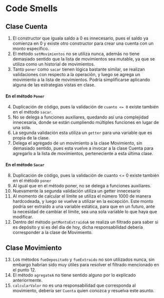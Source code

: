 
# Code Smells

## Clase Cuenta
1. El constructor que iguala saldo a 0 es innecesario, pues el saldo ya comienza en   0 y existe otro constructor para crear una cuenta con un monto específico.
2. El método `setMovimientos` no se utiliza nunca, además no tiene demasiado sentido que la lista de movimientos sea mutable, ya que se utiliza como un historial de movimientos.
3. Tanto `poner` como `sacar` tienen lógica bastante similar, se realizan validaciones con respecto a la operación, y luego se agrega un movimiento a la lista de movimientos. Podría simplificarse aplicando alguna de las estrategias vistas en clase.
#### En el método `Poner`
4. Duplicación de código, pues la validación de `cuanto <= 0` existe también en el método `sacar`.
5. No se delega a funciones auxiliares, quedando así una complejidad innecesaria, donde se están cumpliendo múltiples funciones en lugar de una sola.
6. La segunda validación esta utiliza un `getter` para una variable que es propia de la clase.
7. Delega el agregado de un movimiento a la clase Movimiento, sin demasiado sentido, pues esta vuelve a invocar a la clase Cuenta para agregarlo a la lista de movimientos, perteneciente a esta última clase.

#### En el método `Sacar`
8. Duplicación de código, pues la validación de cuanto <= 0 existe también en el método `poner`
9. Al igual que en el método poner, no se delega a funciones auxiliares.
10. Nuevamente la segunda validación utiliza un getter innecesario
11. Al momento de calcular el límite se utiliza el número 1000 de manera hardcodeada, y luego se vuelve a utilizar en la   excepción. Este monto podría ser extraído a una variable estática, para que en un futuro, ante la necesidad de cambiar el límite, sea una sola variable lo que haya que modificar.
12. Dentro del método `getMontoExtraidoA` se realiza un filtrado para saber si es depósito y si es del dia de hoy, dicha responsabilidad debería corresponder a la clase de Movimiento.

## Clase Movimiento
13. Los métodos `fueDepositado` y `fueExtraido` no son utilizados nunca, sin embargo habrían sido muy útiles para resolver el filtrado mencionado en el punto 12.
14. El método `agregateA` no tiene sentido alguno por lo explicado anteriormente.
15.  `calcularValor` no es una responsabilidad que corresponda al movimiento, debería ser `Cuenta` quien conozca y resuelva este asunto.